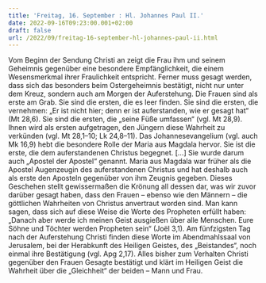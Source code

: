 ```yaml
---
title: 'Freitag, 16. September : Hl. Johannes Paul II.'
date: 2022-09-16T09:23:00.001+02:00
draft: false
url: /2022/09/freitag-16-september-hl-johannes-paul-ii.html
---
```


Vom Beginn der Sendung Christi an zeigt die Frau ihm und seinem Geheimnis gegenüber eine besondere Empfänglichkeit, die einem Wesensmerkmal ihrer Fraulichkeit entspricht. Ferner muss gesagt werden, dass sich das besonders beim Ostergeheimnis bestätigt, nicht nur unter dem Kreuz, sondern auch am Morgen der Auferstehung. Die Frauen sind als erste am Grab. Sie sind die ersten, die es leer finden. Sie sind die ersten, die vernehmen: „Er ist nicht hier; denn er ist auferstanden, wie er gesagt hat“ (Mt 28,6). Sie sind die ersten, die „seine Füße umfassen“ (vgl. Mt 28,9). Ihnen wird als ersten aufgetragen, den Jüngern diese Wahrheit zu verkünden (vgl. Mt 28,1–10; Lk 24,8–11). Das Johannesevangelium (vgl. auch Mk 16,9) hebt die besondere Rolle der Maria aus Magdala hervor. Sie ist die erste, die dem auferstandenen Christus begegnet. \[…\] Sie wurde darum auch „Apostel der Apostel“ genannt. Maria aus Magdala war früher als die Apostel Augenzeugin des auferstandenen Christus und hat deshalb auch als erste den Aposteln gegenüber von ihm Zeugnis gegeben. Dieses Geschehen stellt gewissermaßen die Krönung all dessen dar, was wir zuvor darüber gesagt haben, dass den Frauen – ebenso wie den Männern – die göttlichen Wahrheiten von Christus anvertraut worden sind. Man kann sagen, dass sich auf diese Weise die Worte des Propheten erfüllt haben: „Danach aber werde ich meinen Geist ausgießen über alle Menschen. Eure Söhne und Töchter werden Propheten sein“ (Joël 3,1). Am fünfzigsten Tag nach der Auferstehung Christi finden diese Worte im Abendmahlssaal von Jerusalem, bei der Herabkunft des Heiligen Geistes, des „Beistandes“, noch einmal ihre Bestätigung (vgl. Apg 2,17). Alles bisher zum Verhalten Christi gegenüber den Frauen Gesagte bestätigt und klärt im Heiligen Geist die Wahrheit über die „Gleichheit“ der beiden – Mann und Frau.